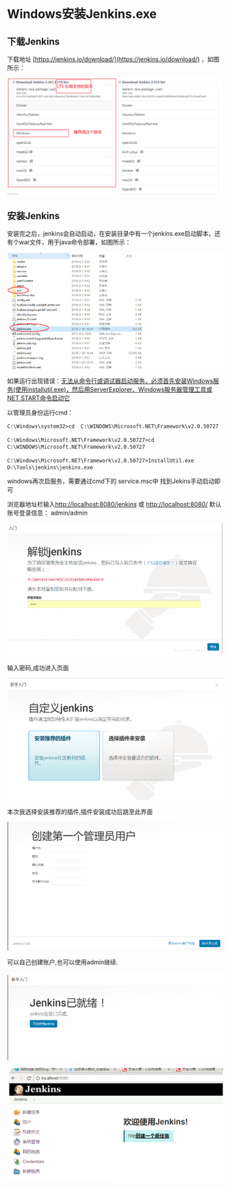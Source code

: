# Windows安装Jenkins.exe

## 下载Jenkins

下载地址 [https://jenkins.io/download/](https://jenkins.io/download/) ，如图所示：

![](../../assets/jenkins_1667030663183.jpg)

## 安装Jenkins

安装完之后，jenkins会自动启动，在安装目录中有一个jenkins.exe启动脚本，还有个war文件，用于java命令部署，如图所示：

![](../../.gitbook/assets/import-jenkins-08.png)

如果运行出现错误：[无法从命令行或调试器启动服务，必须首先安装Windows服务\(使用installutil.exe\)，然后用ServerExplorer、Windows服务器管理工具或NET START命令启动它](https://www.cnblogs.com/kido050313/p/7805108.html)

以管理员身份运行cmd：

```text
C:\Windows\system32>cd  C:\WINDOWS\Microsoft.NET\Framework\v2.0.50727

C:\Windows\Microsoft.NET\Framework\v2.0.50727>cd  C:\WINDOWS\Microsoft.NET\Framework\v2.0.50727

C:\Windows\Microsoft.NET\Framework\v2.0.50727>InstallUtil.exe D:\Tools\jenkins\jenkins.exe
```

windows再次启服务，需要通过cmd下的 service.msc中 找到Jekins手动启动即可

浏览器地址栏输入[http://localhost:8080/jenkins](http://localhost:8080/jenkins) 或 [http://localhost:8080/](http://localhost:8080/) 默认账号登录信息： admin/admin

![](../../.gitbook/assets/import-jenkins-09.png)

输入密码,成功进入页面

![](../../.gitbook/assets/import-jenkins-10.png)

本次我选择安装推荐的插件,插件安装成功后跳至此界面

![](../../.gitbook/assets/import-jenkins-11.png)

可以自己创建账户,也可以使用admin继续.

![](../../.gitbook/assets/import-jenkins-12.png)

![](../../.gitbook/assets/import-jenkins-13.png)

